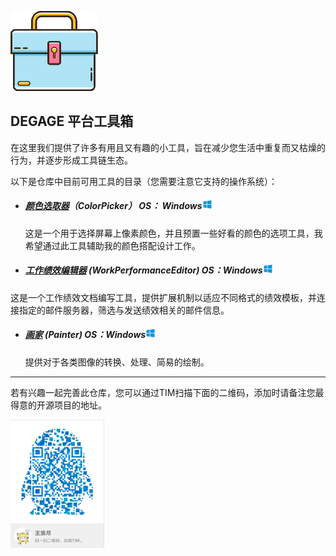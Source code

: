 <p style="display:inline">




![img](docs/logo.png)

## DEGAGE 平台工具箱 ##

在这里我们提供了许多有用且又有趣的小工具，旨在减少您生活中重复而又枯燥的行为，并逐步形成工具链生态。

以下是仓库中目前可用工具的目录（您需要注意它支持的操作系统）：

- ##### [颜色选取器](docs/color-picker/description.md "查看对于此工具的详细描述")（ColorPicker）  OS： Windows![windows](docs/windows.png) #####

  这是一个用于选择屏幕上像素颜色，并且预置一些好看的颜色的选项工具，我希望通过此工具辅助我的颜色搭配设计工作。

  

- ##### [工作绩效编辑器](docs/work-performance-editor/description.md "查看对于此工具的详细描述") (WorkPerformanceEditor)      OS：Windows![windows](docs/windows.png)   #####

​       这是一个工作绩效文档编写工具，提供扩展机制以适应不同格式的绩效模板，并连接指定的邮件服务器，筛选与发送绩效相关的邮件信息。



- ##### [画家](doc "查看对于此工具的详细描述") (Painter)      OS：Windows![windows](docs/windows.png)

   提供对于各类图像的转换、处理、简易的绘制。

****
若有兴趣一起完善此仓库，您可以通过TIM扫描下面的二维码，添加时请备注您最得意的开源项目的地址。

<p>
<img width='150'  src="docs/contact-tim.jpg" >
</p>